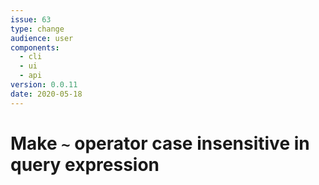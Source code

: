 ```yaml
---
issue: 63
type: change
audience: user
components:
  - cli
  - ui
  - api
version: 0.0.11
date: 2020-05-18
---
```


# Make `~` operator case insensitive in query expression
